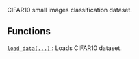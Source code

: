 CIFAR10 small images classification dataset.



## Functions
[ `load_data(...)` ](https://tensorflow.google.cn/api_docs/python/tf/keras/datasets/cifar10/load_data): Loads CIFAR10 dataset.

